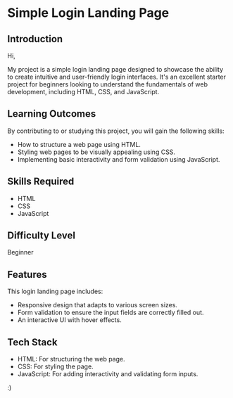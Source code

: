 # Simple Login Landing Page

## Introduction
Hi,

My project is a simple login landing page designed to showcase the ability to create intuitive and user-friendly login interfaces. It's an excellent starter project for beginners looking to understand the fundamentals of web development, including HTML, CSS, and JavaScript.

## Learning Outcomes

By contributing to or studying this project, you will gain the following skills:
- How to structure a web page using HTML.
- Styling web pages to be visually appealing using CSS.
- Implementing basic interactivity and form validation using JavaScript.

## Skills Required

- HTML
- CSS
- JavaScript

## Difficulty Level

Beginner

## Features

This login landing page includes:
- Responsive design that adapts to various screen sizes.
- Form validation to ensure the input fields are correctly filled out.
- An interactive UI with hover effects.

## Tech Stack

- HTML: For structuring the web page.
- CSS: For styling the page.
- JavaScript: For adding interactivity and validating form inputs.

:)